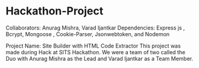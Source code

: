 # Hackathon-Project
Collaborators: Anurag Mishra, Varad Ijantkar
Dependencies: Express js , Bcrypt, Mongoose , Cookie-Parser, Jsonwebtoken, and Nodemon 

Project Name: Site Builder with HTML Code Extractor
This project was made during Hack at SITS Hackathon. We were a team of two called the Duo with Anurag Mishra as the Lead and Varad Ijantkar as a Team Member.
